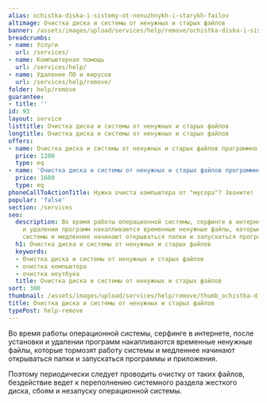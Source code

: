 ```yaml
---
alias: ochistka-diska-i-sistemy-ot-nenuzhnykh-i-starykh-failov
altimage: Очистка диска и системы от ненужных и старых файлов
banner: /assets/images/upload/services/help/remove/ochistka-diska-i-sistemy-ot-nenuzhnykh-i-starykh-failov.jpg
breadcrumbs:
- name: Услуги
  url: /services/
- name: Компьютерная помощь
  url: /services/help/
- name: Удаление ПО и вирусов
  url: /services/help/remove/
folder: help/remove
guarantee:
- title: ''
id: 93
layout: service
listtitle: Очистка диска и системы от ненужных и старых файлов
longtitle: Очистка диска и системы от ненужных и старых файлов
offers:
- name: Очистка диска и системы от ненужных и старых файлов программно
  price: 1200
  type: eq
- name: 'Очистка диска и системы от ненужных и старых файлов программно с ручным поиском '
  price: 1600
  type: eq
phoneCallToActionTitle: Нужна очиста компьютера от "мусора"? Звоните!
popular: 'false'
section: /services
seo:
  description: Во время работы операционной системы, серфинге в интернете, после установки
    и удалении программ накапливаются временные ненужные файлы, которые тормозят работу
    системы и медленнее начинают открываться папки и запускаться программы и приложения.
  h1: Очистка диска и системы от ненужных и старых файлов
  keywords:
  - Очистка диска и системы от ненужных и старых файлов
  - очистка компьютера
  - очистка ноутбука
  title: Очистка диска и системы от ненужных и старых файлов
sort: 300
thumbnail: /assets/images/upload/services/help/remove/thumb_ochistka-diska-i-sistemy-ot-nenuzhnykh-i-starykh-failov.jpg
title: Очистка диска и системы от ненужных и старых файлов
typePost: help-remove
---
```

Во время работы операционной системы, серфинге в интернете, после установки и удалении программ накапливаются временные ненужные файлы, которые тормозят работу системы и медленнее начинают открываться папки и запускаться программы и приложения.

Поэтому периодически следует проводить очистку от таких файлов, бездействие ведет к переполнению системного раздела жесткого диска, сбоям и незапуску операционной системы.